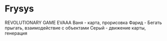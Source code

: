 # Frysys
REVOLUTIONARY GAME EVAAA
Ваня - карта, прорисовка
Фарид - Бегать прыгать, взаимодействие с объектами
Серый - движение карты, генерация
